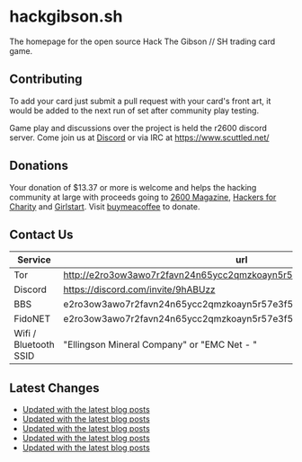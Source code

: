 # hackgibson.sh
The homepage for the open source Hack The Gibson // SH trading card game.


## Contributing

To add your card just submit a pull request with your card's front art, it would be added to the next run of set after community play testing.

Game play and discussions over the project is held the r2600 discord server. Come join us at [Discord](https://discord.com/invite/9hABUzz) or via IRC at https://www.scuttled.net/


## Donations

Your donation of $13.37 or more is welcome and helps the hacking community at large with proceeds going to [2600 Magazine](https://2600.com/), [Hackers for Charity](https://hackersforcharity.org) and [Girlstart](https://girlstart.org).  Visit [buymeacoffee](https://www.buymeacoffee.com/hackgibson.sh) to donate.


## Contact Us

Service | url
-|-
Tor | http://e2ro3ow3awo7r2favn24n65ycc2qmzkoayn5r57e3f56nvjwdcgg32ad.onion
Discord | https://discord.com/invite/9hABUzz
BBS | e2ro3ow3awo7r2favn24n65ycc2qmzkoayn5r57e3f56nvjwdcgg32ad.onion:23
FidoNET | e2ro3ow3awo7r2favn24n65ycc2qmzkoayn5r57e3f56nvjwdcgg32ad.onion:24554
Wifi / Bluetooth SSID | "Ellingson Mineral Company" or "EMC Net - <fidonet address>"

## Latest Changes
<!-- BLOG-POST-LIST:START -->
- [Updated with the latest blog posts](https://github.com/DFW2600/hackgibson.sh/commit/b1d123b1d9fbcb1d57c18eae7c7394fe64f7accf)
- [Updated with the latest blog posts](https://github.com/DFW2600/hackgibson.sh/commit/94da5be2edc39e8a4b3585f099ef351f8a167932)
- [Updated with the latest blog posts](https://github.com/DFW2600/hackgibson.sh/commit/05b4667112104bf9d3776fe33f3a0b80f7080782)
- [Updated with the latest blog posts](https://github.com/DFW2600/hackgibson.sh/commit/73d971385a402b9e45fcf799fa03443232bee175)
- [Updated with the latest blog posts](https://github.com/DFW2600/hackgibson.sh/commit/2a546722c417665d3279e71ddcfbf460ed516e9c)
<!-- BLOG-POST-LIST:END -->

